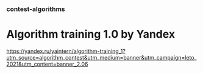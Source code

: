 ### contest-algorithms

# Algorithm training 1.0 by Yandex
https://yandex.ru/yaintern/algorithm-training_1?utm_source=algorithm_contest&utm_medium=banner&utm_campaign=leto_2021&utm_content=banner_2.06
